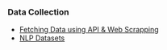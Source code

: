 ### Data Collection

- [Fetching Data using API & Web Scrapping](https://github.com/yesdeepakmittal/data-scripts-for-data-science)
- [NLP Datasets](https://github.com/niderhoff/nlp-datasets)